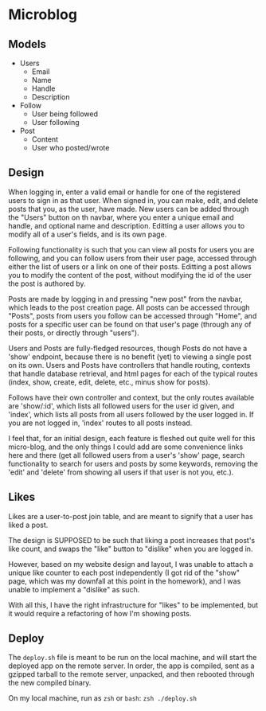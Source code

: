 # Microblog

## Models
- Users
  - Email
  - Name
  - Handle
  - Description
- Follow
  - User being followed
  - User following
- Post
  - Content
  - User who posted/wrote

## Design

When logging in, enter a valid email or handle for one of the registered users to sign in as that user. When signed in, you can make, edit, and delete posts that you, as the user, have made. New users can be added through the "Users" button on th navbar, where you enter a unique email and handle, and optional name and description. Editting a user allows you to modify all of a user's fields, and is its own page.

Following functionality is such that you can view all posts for users you are following, and you can follow users from their user page, accessed through either the list of users or a link on one of their posts. Editting a post allows you to modify the content of the post, without modifying the id of the user the post is authored by.

Posts are made by logging in and pressing "new post" from the navbar, which leads to the post creation page. All posts can be accessed through "Posts", posts from users you follow can be accessed through "Home", and posts for a specific user can be found on that user's page (through any of their posts, or directly through "users").

Users and Posts are fully-fledged resources, though Posts do not have a 'show' endpoint, because there is no benefit (yet) to viewing a single post on its own. Users and Posts have controllers that handle routing, contexts that handle database retrieval, and html pages for each of the typical routes (index, show, create, edit, delete, etc., minus show for posts).

Follows have their own controller and context, but the only routes available are 'show/:id', which lists all followed users for the user id given, and 'index', which lists all posts from all users followed by the user logged in. If you are not logged in, 'index' routes to all posts instead.

I feel that, for an initial design, each feature is fleshed out quite well for this micro-blog, and the only things I could add are some convenience links here and there (get all followed users from a user's 'show' page, search functionality to search for users and posts by some keywords, removing the 'edit' and 'delete' from showing all users if that user is not you, etc.).

## Likes

Likes are a user-to-post join table, and are meant to signify that a user has liked a post.

The design is SUPPOSED to be such that liking a post increases that post's like count, and swaps the "like" button to "dislike" when you are logged in.

However, based on my website design and layout, I was unable to attach a unique like counter to each post independently (I got rid of the "show" page, which was my downfall at this point in the homework), and I was unable to implement a "dislike" as such.

With all this, I have the right infrastructure for "likes" to be implemented, but it would require a refactoring of how I'm showing posts.

## Deploy

The `deploy.sh` file is meant to be run on the local machine, and will start the deployed app on the remote server. In order, the app is compiled, sent as a gzipped tarball to the remote server, unpacked, and then rebooted through the new compiled binary.

On my local machine, run as `zsh` or `bash`: `zsh ./deploy.sh`
